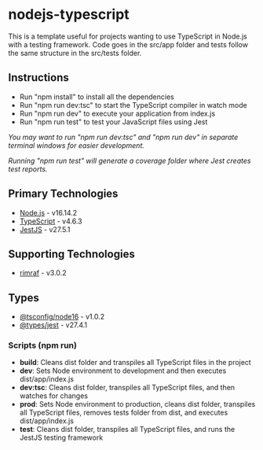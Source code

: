 # nodejs-typescript

This is a template useful for projects wanting to use TypeScript in Node.js with a testing framework. Code goes in the src/app folder and tests follow the same structure in the src/tests folder.

## Instructions

- Run "npm install" to install all the dependencies
- Run "npm run dev:tsc" to start the TypeScript compiler in watch mode
- Run "npm run dev" to execute your application from index.js
- Run "npm run test" to test your JavaScript files using Jest

*You may want to run "npm run dev:tsc" and "npm run dev" in separate terminal windows for easier development.*

*Running "npm run test" will generate a coverage folder where Jest creates test reports.*

## Primary Technologies

- [Node.js](https://nodejs.org/en/download/) - v16.14.2
- [TypeScript](https://www.npmjs.com/package/typescript) - v4.6.3
- [JestJS](https://www.npmjs.com/package/jest) - v27.5.1

## Supporting Technologies

- [rimraf](https://www.npmjs.com/package/rimraf) - v3.0.2

## Types

- [@tsconfig/node16](https://www.npmjs.com/package/@tsconfig/node16) - v1.0.2
- [@types/jest](https://www.npmjs.com/package/@types/jest) - v27.4.1

### Scripts (npm run)

- **build**: Cleans dist folder and transpiles all TypeScript files in the project
- **dev**: Sets Node environment to development and then executes dist/app/index.js
- **dev:tsc**: Cleans dist folder, transpiles all TypeScript files, and then watches for changes
- **prod**: Sets Node environment to production, cleans dist folder, transpiles all TypeScript files, removes tests folder from dist, and executes dist/app/index.js
- **test**: Cleans dist folder, transpiles all TypeScript files, and runs the JestJS testing framework
